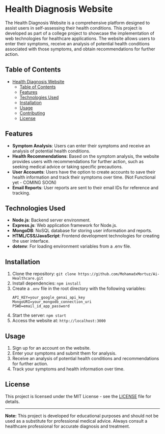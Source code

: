 # Health Diagnosis Website

The Health Diagnosis Website is a comprehensive platform designed to assist users in self-assessing their health conditions. This project is developed as part of a college project to showcase the implementation of web technologies for healthcare applications. The website allows users to enter their symptoms, receive an analysis of potential health conditions associated with those symptoms, and obtain recommendations for further action.

## Table of Contents

- [Health Diagnosis Website](#health-diagnosis-website)
  - [Table of Contents](#table-of-contents)
  - [Features](#features)
  - [Technologies Used](#technologies-used)
  - [Installation](#installation)
  - [Usage](#usage)
  - [Contributing](#contributing)
  - [License](#license)

## Features
- **Symptom Analysis**: Users can enter their symptoms and receive an analysis of potential health conditions.
- **Health Recommendations**: Based on the symptom analysis, the website provides users with recommendations for further action, such as seeking medical advice or taking specific precautions.
- **User Accounts**: Users have the option to create accounts to save their health information and track their symptoms over time. (Not Functional yet - COMING SOON)
- **Email Reports**: User reports are sent to their email IDs for reference and tracking.

## Technologies Used
- **Node.js**: Backend server environment.
- **Express.js**: Web application framework for Node.js.
- **MongoDB**: NoSQL database for storing user information and reports.
- **HTML/CSS/JavaScript**: Frontend development technologies for creating the user interface.
- **dotenv**: For loading environment variables from a .env file.

## Installation
1. Clone the repository: `git clone https://github.com/MohamadxMortuz/Ai-Healthcare.git`
2. Install dependencies: `npm install`
3. Create a `.env` file in the root directory with the following variables:
   ```
   API_KEY=your_google_genai_api_key
   MongoURI=your_mongodb_connection_uri
   PSWD=email_id_app_password
   ```
4. Start the server: `npm start`
5. Access the website at: `http://localhost:3000`

## Usage
1. Sign up for an account on the website.
2. Enter your symptoms and submit them for analysis.
3. Receive an analysis of potential health conditions and recommendations for further action.
4. Track your symptoms and health information over time.

## License
This project is licensed under the MIT License - see the [LICENSE](LICENSE) file for details.

---

**Note:** This project is developed for educational purposes and should not be used as a substitute for professional medical advice. Always consult a healthcare professional for accurate diagnosis and treatment.
